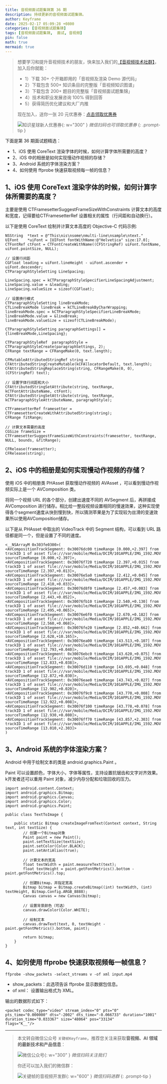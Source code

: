```yaml
---
title: 音视频面试题集锦第 36 期
description: 持续更新的音视频面试题集锦。
author: Keyframe
date: 2025-02-17 05:09:28 +0800
categories: [音视频面试题集锦]
tags: [音视频面试题集锦,  面试, 音视频]
pin: false
math: true
mermaid: true
---
```


>想要学习和提升音视频技术的朋友，快来加入我们的<a href="https://t.zsxq.com/jRprT" target="_blank" rel="noopener noreferrer">【音视频技术社群】</a>，加入后你就能：
>
>- 1）下载 30+ 个开箱即用的「音视频及渲染 Demo 源代码」
>- 2）下载包含 500+ 知识条目的完整版「音视频知识图谱」
>- 3）下载包含 200+ 题目的完整版「音视频面试题集锦」
>- 4）技术和职业发展咨询 100% 得到回答
>- 5）获得简历优化建议和大厂内推
>  
>现在加入，送你一张 20 元优惠券：<a href="https://t.zsxq.com/jRprT" target="_blank" rel="noopener noreferrer">点击领取优惠券</a>
>
>![知识星球新人优惠券](assets/img/keyframe-zsxq-coupon.png){: w="300" }
>_微信扫码也可领取优惠券_
{: .prompt-tip }



下面是第 36 期面试题精选：

- 1、iOS 使用 CoreText 渲染字体的时候，如何计算字体所需要的高度？
- 2、iOS 中的相册是如何实现慢动作视频的存储？
- 3、Android 系统的字体渲染方案？
- 4、如何使用 ffprobe 快速获取视频每一帧的信息？


## 1、iOS 使用 CoreText 渲染字体的时候，如何计算字体所需要的高度？ 

主要是使用 CTFramesetterSuggestFrameSizeWithConstraints 计算文本的高度和宽度，记得要给CTFramesetterRef 设置相关的属性（行间距和自动换行）。

以下是使用 CoreText 绘制并计算文本高度的 Objective-C 代码示例:

```objc
NSString  *text = @"This\nis\nsome\nmulti-line\nsample\ntext."
UIFont    *uiFont = [UIFont fontWithName:@"Helvetica" size:17.0];
CTFontRef ctFont = CTFontCreateWithName((CFStringRef) uiFont.fontName, uiFont.pointSize, NULL);

// 设置行间距
CGFloat leading = uiFont.lineHeight - uiFont.ascender + uiFont.descender;
CTParagraphStyleSetting LineSpacing;
    
LineSpacing.spec = kCTParagraphStyleSpecifierLineSpacingAdjustment;
LineSpacing.value = &leading;
LineSpacing.valueSize = sizeof(CGFloat);
    
// 设置换行模式
CTParagraphStyleSetting lineBreakMode;
CTLineBreakMode lineBreak = kCTLineBreakByCharWrapping;
lineBreakMode.spec = kCTParagraphStyleSpecifierLineBreakMode;
lineBreakMode.value = &lineBreak;
lineBreakMode.valueSize = sizeof(CTLineBreakMode);

CTParagraphStyleSetting paragraphSettings[] = {lineBreakMode,LineSpacing};

CTParagraphStyleRef  paragraphStyle = CTParagraphStyleCreate(paragraphSettings, 2);
CFRange textRange = CFRangeMake(0, text.length);

CFMutableAttributedStringRef string = CFAttributedStringCreateMutable(kCFAllocatorDefault, text.length);
CFAttributedStringReplaceString(string, CFRangeMake(0, 0), (CFStringRef) text);

// 设置字体行间距和大小
CFAttributedStringSetAttribute(string, textRange, kCTFontAttributeName, ctFont);
CFAttributedStringSetAttribute(string, textRange, kCTParagraphStyleAttributeName, paragraphStyle);

CTFramesetterRef framesetter = CTFramesetterCreateWithAttributedString(string);
CFRange fitRange;

// 计算文本需要的高度
CGSize frameSize = CTFramesetterSuggestFrameSizeWithConstraints(framesetter, textRange, NULL, bounds, &fitRange);

CFRelease(framesetter);
CFRelease(string);
```

## 2、iOS 中的相册是如何实现慢动作视频的存储？

使用 iOS 中的相册类 PHAsset 获取慢动作视频的 AVAsset ，可以看到慢动作视频实际上是一个 AVComposition 类。

将同一个视频 URL 的各个部分，创建出速度不同的 AVSegment 后，再拼接成 AVComposition 进行储存。相比给一整段视频设置相同的慢速效果，这种实现使得各个segment速度从快到慢到快，所以猜测苹果是为了实现较为丝滑的变速效果所以使用AVComposition储存。

以下是从 PHAsset 中取出的 VideoTrack 中的 Segment 结构，可以看到 URL 路径都是同一个，但是设置了不同的速度。

```
<__NSArrayM 0x303fe0300>(
<AVCompositionTrackSegment: 0x30076dc00 timeRange [0.000,+2.397] from trackID 1 of asset file:///var/mobile/Media/DCIM/101APPLE/IMG_1592.MOV sourceTimeRange [0.000,+2.397]>,
<AVCompositionTrackSegment: 0x30076f720 timeRange [2.397,+0.015] from trackID 1 of asset file:///var/mobile/Media/DCIM/101APPLE/IMG_1592.MOV sourceTimeRange [2.397,+0.013]>,
<AVCompositionTrackSegment: 0x30076e5a0 timeRange [2.412,+0.045] from trackID 1 of asset file:///var/mobile/Media/DCIM/101APPLE/IMG_1592.MOV sourceTimeRange [2.410,+0.033]>,
<AVCompositionTrackSegment: 0x30076d8f0 timeRange [2.457,+0.083] from trackID 1 of asset file:///var/mobile/Media/DCIM/101APPLE/IMG_1592.MOV sourceTimeRange [2.443,+0.052]>,
<AVCompositionTrackSegment: 0x30076fb10 timeRange [2.540,+0.130] from trackID 1 of asset file:///var/mobile/Media/DCIM/101APPLE/IMG_1592.MOV sourceTimeRange [2.495,+0.065]>,
<AVCompositionTrackSegment: 0x30076e6f0 timeRange [2.670,+0.182] from trackID 1 of asset file:///var/mobile/Media/DCIM/101APPLE/IMG_1592.MOV sourceTimeRange [2.560,+0.068]>,
<AVCompositionTrackSegment: 0x30076fe20 timeRange [2.852,+40.662] from trackID 1 of asset file:///var/mobile/Media/DCIM/101APPLE/IMG_1592.MOV sourceTimeRange [2.628,+10.165]>,
<AVCompositionTrackSegment: 0x30076ea00 timeRange [43.513,+0.107] from trackID 1 of asset file:///var/mobile/Media/DCIM/101APPLE/IMG_1592.MOV sourceTimeRange [12.793,+0.040]>,
<AVCompositionTrackSegment: 0x30076ebc0 timeRange [43.620,+0.075] from trackID 1 of asset file:///var/mobile/Media/DCIM/101APPLE/IMG_1592.MOV sourceTimeRange [12.833,+0.038]>,
<AVCompositionTrackSegment: 0x30076d110 timeRange [43.695,+0.048] from trackID 1 of asset file:///var/mobile/Media/DCIM/101APPLE/IMG_1592.MOV sourceTimeRange [12.872,+0.030]>,
<AVCompositionTrackSegment: 0x30076eae0 timeRange [43.743,+0.027] from trackID 1 of asset file:///var/mobile/Media/DCIM/101APPLE/IMG_1592.MOV sourceTimeRange [12.902,+0.020]>,
<AVCompositionTrackSegment: 0x30076f9c0 timeRange [43.770,+0.008] from trackID 1 of asset file:///var/mobile/Media/DCIM/101APPLE/IMG_1592.MOV sourceTimeRange [12.922,+0.008]>,
<AVCompositionTrackSegment: 0x30076f100 timeRange [43.778,+0.078] from trackID 1 of asset file:///var/mobile/Media/DCIM/101APPLE/IMG_1592.MOV sourceTimeRange [12.930,+0.080]>,
<AVCompositionTrackSegment: 0x30076ff70 timeRange [43.857,+2.303] from trackID 1 of asset file:///var/mobile/Media/DCIM/101APPLE/IMG_1592.MOV sourceTimeRange [13.010,+2.303]>
)
```




## 3、Android 系统的字体渲染方案？

Android 中用于绘制文本的类是 android.graphics.Paint 。

Paint 可以设置颜色，字体大小，字体等属性，支持设置抗锯齿和文字对齐效果。k开发者还可以重用 Paint 对象，减少内存分配和垃圾回收的压力。

```
import android.content.Context;
import android.graphics.Bitmap;
import android.graphics.Canvas;
import android.graphics.Color;
import android.graphics.Paint;

public class TextToImage {

    public static Bitmap createImageFromText(Context context, String text, int textSize) {
        // 创建一个Bitmap对象
        Paint paint = new Paint();
        paint.setTextSize(textSize);
        paint.setColor(Color.BLACK);
        paint.setAntiAlias(true);

        // 计算文本的宽高
        float textWidth = paint.measureText(text);
        float textHeight = paint.getFontMetrics().bottom - paint.getFontMetrics().top;

        // 创建Bitmap，并指定宽高
        Bitmap bitmap = Bitmap.createBitmap((int) textWidth, (int) textHeight, Bitmap.Config.ARGB_8888);
        Canvas canvas = new Canvas(bitmap);

        // 设置背景颜色（可选）
        canvas.drawColor(Color.WHITE);

        // 绘制文本
        canvas.drawText(text, 0, textHeight - paint.getFontMetrics().bottom, paint);

        return bitmap;
    }
}
```

## 4、如何使用 ffprobe 快速获取视频每一帧信息？

```
ffprobe -show_packets -select_streams v -of xml input.mp4
```

- show_packets：此选项告诉 ffprobe 显示数据包信息。
- of xml： 设置输出格式为 XML。

输出的数据形式如下：

```
<packet codec_type="video" stream_index="0" pts="0" pts_time="0.000000" dts="-2002" dts_time="-0.066733" duration="1001" duration_time="0.033367" size="48064" pos="33134" 
flags="K__"/>
```




---

> 本文转自微信公众号 `关键帧Keyframe`，推荐您关注来获取**音视频、AI 领域的最新技术和产品信息**：
>
>![微信公众号](assets/img/keyframe-mp.jpg){: w="300" }
>_微信扫码关注我们_
>
>你还可以加入我们的微信群：
>
>![关键帧的音视频开发群](assets/img/av-wechat-group.jpg){: w="600" }
>_微信扫码进群_
{: .prompt-tip }

